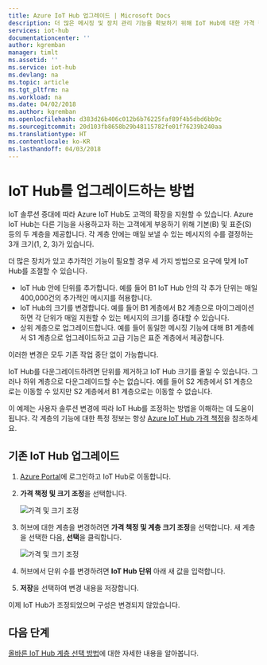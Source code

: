 ```yaml
---
title: Azure IoT Hub 업그레이드 | Microsoft Docs
description: 더 많은 메시징 및 장치 관리 기능을 확보하기 위해 IoT Hub에 대한 가격 책정 및 크기 계층을 변경합니다.
services: iot-hub
documentationcenter: ''
author: kgremban
manager: timlt
ms.assetid: ''
ms.service: iot-hub
ms.devlang: na
ms.topic: article
ms.tgt_pltfrm: na
ms.workload: na
ms.date: 04/02/2018
ms.author: kgremban
ms.openlocfilehash: d383d26b406c012b6b76225faf89f4b5dbd6bb9c
ms.sourcegitcommit: 20d103fb8658b29b48115782fe01f76239b240aa
ms.translationtype: HT
ms.contentlocale: ko-KR
ms.lasthandoff: 04/03/2018
---
```

# <a name="how-to-upgrade-your-iot-hub"></a>IoT Hub를 업그레이드하는 방법

IoT 솔루션 증대에 따라 Azure IoT Hub도 고객의 확장을 지원할 수 있습니다. Azure IoT Hub는 다른 기능을 사용하고자 하는 고객에게 부응하기 위해 기본(B) 및 표준(S) 등의 두 계층을 제공합니다. 각 계층 안에는 매일 보낼 수 있는 메시지의 수를 결정하는 3개 크기(1, 2, 3)가 있습니다. 

더 많은 장치가 있고 추가적인 기능이 필요할 경우 세 가지 방법으로 요구에 맞게 IoT Hub를 조절할 수 있습니다.

* IoT Hub 안에 단위를 추가합니다. 예를 들어 B1 IoT Hub 안의 각 추가 단위는 매일 400,000건의 추가적인 메시지를 허용합니다. 
* IoT Hub의 크기를 변경합니다. 예를 들어 B1 계층에서 B2 계층으로 마이그레이션하면 각 단위가 매일 지원할 수 있는 메시지의 크기를 증대할 수 있습니다.
* 상위 계층으로 업그레이드합니다. 예를 들어 동일한 메시징 기능에 대해 B1 계층에서 S1 계층으로 업그레이드하고 고급 기능은 표준 계층에서 제공합니다.

이러한 변경은 모두 기존 작업 중단 없이 가능합니다.

IoT Hub를 다운그레이드하려면 단위를 제거하고 IoT Hub 크기를 줄일 수 있습니다. 그러나 하위 계층으로 다운그레이드할 수는 없습니다. 예를 들어 S2 계층에서 S1 계층으로는 이동할 수 있지만 S2 계층에서 B1 계층으로는 이동할 수 없습니다. 

이 예제는 사용자 솔루션 변경에 따라 IoT Hub를 조정하는 방법을 이해하는 데 도움이 됩니다. 각 계층의 기능에 대한 특정 정보는 항상 [Azure IoT Hub 가격 책정](https://azure.microsoft.com/pricing/details/iot-hub/)을 참조하세요. 

## <a name="upgrade-your-existing-iot-hub"></a>기존 IoT Hub 업그레이드 

1. [Azure Portal](https://portal.azure.com/)에 로그인하고 IoT Hub로 이동합니다. 
2. **가격 책정 및 크기 조정**을 선택합니다. 

   ![가격 및 크기 조정](./media/iot-hub-upgrade/pricing-scale.png)

3. 허브에 대한 계층을 변경하려면 **가격 책정 및 계층 크기 조정**을 선택합니다. 새 계층을 선택한 다음, **선택**을 클릭합니다.

   ![가격 및 크기 조정](./media/iot-hub-upgrade/select-tier.png)

4. 허브에서 단위 수를 변경하려면 **IoT Hub 단위** 아래 새 값을 입력합니다. 
5. **저장**을 선택하여 변경 내용을 저장합니다. 

이제 IoT Hub가 조정되었으며 구성은 변경되지 않았습니다. 

## <a name="next-steps"></a>다음 단계

[올바른 IoT Hub 계층 선택 방법](iot-hub-scaling.md)에 대한 자세한 내용을 알아봅니다. 

